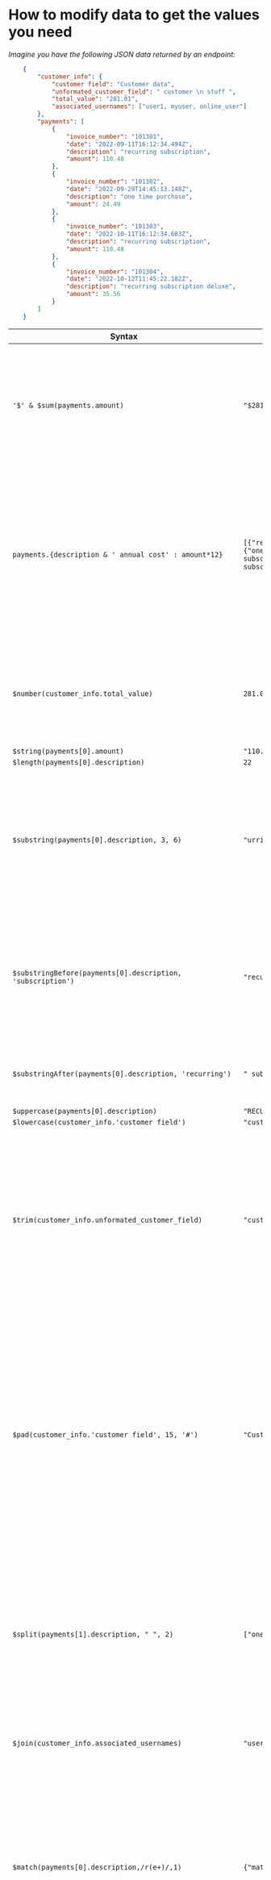 # How to modify data to get the values you need

*Imagine you have the following JSON data returned by an endpoint:*

``` json 
    {
        "customer_info": {
            "customer field": "Customer data",
            "unformated_customer_field": " customer \n stuff ",
            "total_value": "281.01",
            "associated_usernames": ["user1, myuser, online_user"]
        },
        "payments": [
            {
                "invoice_number": "101301",
                "date": "2022-09-11T16:12:34.494Z",
                "description": "recurring subscription",
                "amount": 110.48
            },
            {
                "invoice_number": "101302",
                "date": "2022-09-29T14:45:13.148Z",
                "description": "one time purchase",
                "amount": 24.49
            },
            {
                "invoice_number": "101303",
                "date": "2022-10-11T16:12:34.683Z",
                "description": "recurring subscription",
                "amount": 110.48
            },
            {
                "invoice_number": "101304",
                "date": "2022-10-12T11:45:22.182Z",
                "description": "recurring subscription deluxe",
                "amount": 35.56
            }
        ]
    }
```

| Syntax  | Result | Notes |
| ------------- | ------------- | ------------- |
| `'$' & $sum(payments.amount)` | `"$281.01"` | *First, use the `$sum` function to add the amount values, and then add the character literal `$` to the front with the `&` operator to write it as a dollar sign* |
| `payments.{description & ' annual cost' : amount*12}` | `[{"recurring subscription annual cost": 1325.76},{"one time purchase annual cost": 293.88},{"recurring subscription annual cost": 1325.76},{"recurring subscription deluxe annual cost": 426.72}]` | *You can multiply the amounts and use the custom structure found in returning-structured-results to generate the total annual costs and append the annual cost to the description* |
| `$number(customer_info.total_value)` | `281.01` | *You can use the `$number` operator to cast the string to a number that you can then use a mathematical expressions* | 
| `$string(payments[0].amount)` | `"110.48"` | |
| `$length(payments[0].description)` | `22` | |
| `$substring(payments[0].description, 3, 6)` | `"urring"` | *The first number is optional and specifies the offset, the second is the number of characters you are selecting, negative numbers can also be used for the offest* |
| `$substringBefore(payments[0].description, 'subscription')` | `"recurring "` | *Returns the substring before the specified occurance of `subscription` . If `subscription` was not found it would return the whole string* |
| `$substringAfter(payments[0].description, 'recurring')` | `" subscription"` | *Same as above but returns the string after the occurance* |
| `$uppercase(payments[0].description)` | `"RECURRING SUBSCRIPTION"` | | 
| `$lowercase(customer_info.'customer field')` | `"customer data"` | 
| `$trim(customer_info.unformated_customer_field)` | `"customer stuff"` | *Removes excess leading and trailing spaces, converts newline, carriage return, line feeds, and tabs into a single space character, and reduces consecutive spaces into a single space cahracter* |
| `$pad(customer_info.'customer field', 15, '#')` | `"Customer data##"` | *If the second parameter is a positive number it pads the string with the third parameter, if the second parameter is negative it pads the front of the string with the character(s) optionally specified (third parameter character(s) will default to space if left blank)* | 
| `$split(payments[1].description, " ", 2)` | `["one","time"]` | *Returns the string split on the seporater specified in the second parameter and optionally limited by the third parameter. A regex can also be used instead of a string* | 
| `$join(customer_info.associated_usernames)` | `"user1, myuser, online_user"` | *Joins an array of strings together into a single string* |
| `$match(payments[0].description,/r(e+)/,1)` | `{"match": "re","index": 0,"groups": ["e"]}` | *`match` returns the string found, `index` it's position and `groups` and array of captured groups (what's inside the paratheses). The final parameter is the limit, in this case limiting it to just one match* |
| `$replace(payments[0].description,"recurring", "renewing", 1)` | `"renewing subscription"` | *Replaces the instances of `recurring` in the first parameter string and replaces it with renewing and limited to the first instance found (optionally specified with the `1`). Using a regex instead of `renewing` is also supported* |
| `payments.description.$replace("recurring", "renewing")` | `["renewing subscription","one time purchase","renewing subscription","renewing subscription deluxe"]` | *`$replace()` can also be used like this to change multiple string values in an array* | 
| `$eval('$string(2)')` | "2" | *Evaluates the expression passed in using JSON and/or FQL syntax* | 
| `$base64encode('some data here')` | `"c29tZSBkYXRhIGhlcmU="` |  |
| `$base64decode("c29tZSBkYXRhIGhlcmU=")` | `"some data here"` |  |
| `$encodeUrlComponent("?city=melbourne")` | `"%3Fcity%3Dmelbourne"` | *Encodes a component such as a query parameter*  |
| `$encodeUrl('https://faketranslatewebsite.com/?phrase=こんにちは')` | `"https://faketranslatewebsite.com/?phrase=%E3%81%93%E3%82%93%E3%81%AB%E3%81%A1%E3%81%AF"` | *Encodes an entire url* | 
| `$decodeUrlComponent("%3Fcity%3Dmelbourne")` | `"?city=melbourne"` |  |
| `$decodeUrl("https://faketranslatewebsite.com/?phrase=%E3%81%93%E3%82%93%E3%81%AB%E3%81%A1%E3%81%AF")` | `"https://faketranslatewebsite.com/?phrase=こんにちは"` |  |






## Time and Date parsing


| Syntax  | Result | Notes |
| ------------- | ------------- | ------------- |
| `$now()` | `"2022-11-04T22:36:57.094Z"` | *Will return the ISO 8601 result for the current time* |
| `$millis()` | `1667601477254` | *Same as the above but time since the Unix epoch* | 
| `$toMillis('10/12/2018 11:39 PM', '[M]/[D]/[Y] [h]:[m] [P]')` | `1539387540000` | *Converts the specified date format into milliseconds since Unix epoch* |
| `$fromMillis(1539387540000, '[Y]-[M]-[D] [H]:[m]:[s] [z]')` | `"2018-10-12 23:39:00 GMT+00:00"` | *Converts the milliseconds since the Unix epoch into the specified date format* |



### Time and Date formatting


| Character  | Meaning |
| ------------- | ------------- |
| Y	| year |
| M	| month as a numerical value |
| D	| day in month |
| d	| day in year |
| F	| day of week |
| W	| week in year |
| w	| week in month	|
| H	| hour (24 hours) |
| h	| hour (12 hours) |
| P	| am/pm marker |
| m	| minute |
| s	| second |
| f	| fractional seconds |
| Z	| timezone |
| z	| timezone but modified where to include a prefix as a time offset using GMT |
| C	| calendar: the name or abbreviation of a calendar name |
| E	| era: the name of a baseline for the numbering of years, for example the reign of a monarch |


